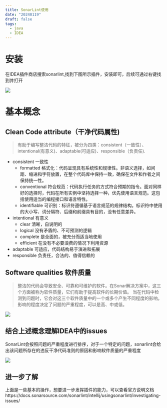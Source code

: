 ```yaml
---
title: SonarLint使用
date: "20240119"
draft: false
tags:
  - java
  - IDEA
---
```

# 安装
在IDEA插件商店搜索sonarlint,找到下图所示插件，安装即可，后续可通过右键找到并打开

![](https://imagebed-1300955178.cos.ap-beijing.myqcloud.com/202312061006149.png)

# 基本概念
## Clean Code attribute（干净代码属性)
>有助于编写整洁代码的特征，被分为四类：consistent（一致性）、intentional(有意义)、adaptable(可适应)、responsible（负责任).
- consistent 一致性
	- formatted 格式化：代码呈现具有系统性和规律性。非语义选择，如间距、缩进和字符放置，在整个代码库中保持一致，确保在文件和作者之间保持统一性。
	- conventional 符合规范：代码执行任务的方式符合预期的指令。面对同样好的选择时，代码在所有实例中坚持选择一种，优先使用语言规范。这包括使用适当的编程接口和语言特性。
	- identifiable 可识别：标识符遵循基于语言规范的规律结构。标识符中使用的大小写、词分隔符、后缀和前缀具有目的，没有任意差异。
- intentional 有意义
	- clear 清晰，自说明的
	- logical 没有矛盾的、不可预测的逻辑
	- complete 是全面的，被充分而适当地使用
	- efficient 在没有不必要浪费的情况下利用资源
- adaptable 可适应，代码结构易于演进和拓展
- responsible 负责任，合法的、值得信赖的
## Software qualities 软件质量
> 整洁的代码会导致安全、可靠和可维护的软件。在Sonar解决方案中，这三个方面被称为软件质量，它们有助于提高软件的长期价值。
   当在代码中检测到问题时，它会对这三个软件质量中的一个或多个产生不同程度的影响。影响的程度决定了问题的严重程度，可以是高、中或低。

![](https://imagebed-1300955178.cos.ap-beijing.myqcloud.com/202312060942199.png)
## 结合上述概念理解IDEA中的issues
SonarLint会按照问题的严重程度进行排序，对于一个特定的问题，sonarlint会给出该问题所存在的违反干净代码准则的原因和影响软件质量的严重程度

![](https://imagebed-1300955178.cos.ap-beijing.myqcloud.com/202312060956722.png)

## 进一步了解
上面是一些基本的操作，想要进一步发挥插件的能力，可以查看官方说明文档https://docs.sonarsource.com/sonarlint/intellij/usingsonarlint/investigating-issues/